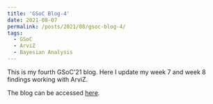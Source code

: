 ```yaml
---
title: 'GSoC Blog-4'
date: 2021-08-07
permalink: /posts/2021/08/gsoc-blog-4/
tags:
  - GSoC
  - ArviZ
  - Bayesian Analysis
---
```


This is my fourth GSoC'21 blog. Here I update my week 7 and week 8 findings working with ArviZ.

The blog can be accessed [here](https://rishabh-lfs.medium.com/gsoc21-blog-4-64e326b9e101).